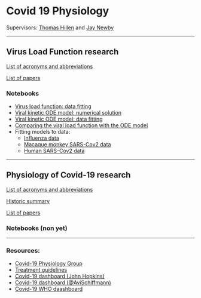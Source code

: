 # Covid 19 Physiology

Supervisors: [Thomas Hillen](http://www.math.ualberta.ca/~thillen/) and [Jay Newby](https://newby-jay.github.io/)

---

## Virus Load Function research

[List of acronyms and abbreviations](./references/acronyms.md)

[List of papers](./references/virus_load.md)

### Notebooks

<!-- 
- [Virus load function: introduction to data fitting with Python](./python/01%20Introduction%20to%20fitting%20the%20virus%20load%20function.ipynb)
- [Virus load function: fitting to influenza data with Python](./python/02%20Fitting%20to%20influenza%20data.ipynb)
-->
- [Virus load function: data fitting](./julia/02%20Fitting%20the%20virus%20load%20function.ipynb)
- [Viral kinetic ODE model: numerical solution](./julia/01%20Solving%20the%20virus%20target%20model.ipynb)
- [Viral kinetic ODE model: data fitting](./julia/03%20Fitting%20the%20virus%20target%20model.ipynb)
- [Comparing the viral load function with the ODE model](./julia/04%20Comparing%20the%20virus%20load%20function%20with%20the%20virus-target%20model.ipynb)
- Fitting models to data:
  - [Influenza data](./julia/05%20Fitting%20models%20to%20influenza%20data.ipynb)
  - [Macaque monkey SARS-Cov2 data](./julia/06%20Fitting%20models%20to%20macaque%20monkey%20SARS-Cov2%20data.ipynb)
  - [Human SARS-Cov2 data](./julia/07%20Fitting%20models%20to%20human%20SARS-Cov2%20data.ipynb)

---

## Physiology of Covid-19 research

[List of acronyms and abbreviations](./references/acronyms.md)

[Historic summary](./references/covid-19_history.md)

[List of papers](./references/covid-19_papers.md)

### Notebooks (non yet)


--- 

### Resources:

- [Covid-19 Physiology Group](https://sites.google.com/ualberta.ca/cov-pg/home) 
- [Treatment guidelines](https://www.idsociety.org/practice-guideline/covid-19-guideline-treatment-and-management/)
- [Covid-19 dashboard (John Hopkins)](https://gisanddata.maps.arcgis.com/apps/opsdashboard/index.html#/bda7594740fd40299423467b48e9ecf6)
- [Covid-19 dashboard (@AviSchiffmann)](https://ncov2019.live/)
- [Covid-19 WHO daashboard](https://covid19.who.int/table)
